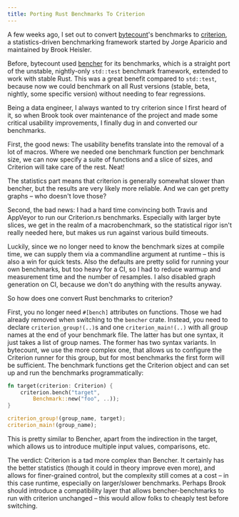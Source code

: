 ```yaml
---
title: Porting Rust Benchmarks To Criterion
---
```


A few weeks ago, I set out to convert [bytecount](https://github.com/llogiq/bytecount)'s benchmarks
to [criterion](https://docs.rs/criterion), a statistics-driven benchmarking framework started by
Jorge Aparicio and maintained by Brook Heisler.

Before, bytecount used [bencher](https://docs.rs/bencher) for its benchmarks, which is a straight
port of the unstable, nightly-only `std::test` benchmark framework, extended to work with stable
Rust. This was a great benefit compared to `std::test`, because now we could benchmark on all Rust
versions (stable, beta, nightly, some specific version) without needing to fear regressions.

Being a data engineer, I always wanted to try criterion since I first heard of it, so when Brook
took over maintenance of the project and made some critical usability improvements, I finally dug
in and converted our benchmarks.

First, the good news: The usability benefits translate into the removal of a lot of macros. Where
we needed one benchmark function per benchmark size, we can now specify a suite of functions and
a slice of sizes, and Criterion will take care of the rest. Neat!

The statistics part means that criterion is generally somewhat slower than bencher, but the results
are very likely more reliable. And we can get pretty graphs – who doesn't love those?

Second, the bad news: I had a hard time convincing both Travis and AppVeyor to run our Criterion.rs
benchmarks. Especially with larger byte slices, we get in the realm of a macrobenchmark, so the
statistical rigor isn't really needed here, but makes us run against various build timeouts.

Luckily, since we no longer need to know the benchmark sizes at compile time, we can supply them
via a commandline argument at runtime – this is also a win for quick tests. Also the defaults are
pretty solid for running your own benchmarks, but too heavy for a CI, so I had to reduce warmup and
measurement time and the number of resamples. I also disabled graph generation on CI, because we
don't do anything with the results anyway.

So how does one convert Rust benchmarks to criterion?

First, you no longer need `#[bench]` attributes on functions. Those we had already removed when
switching to the `bencher` crate. Instead, you need to declare `criterion_group!(..)`s and one
`criterion_main!(..)` with all group names at the end of your benchmark file. The latter has but
one syntax, it just takes a list of group names. The former has two syntax variants. In bytecount,
we use the more complex one, that allows us to configure the Criterion runner for this group, but
for most benchmarks the first form will be sufficient. The benchmark functions get the Criterion
object and can set up and run the benchmarks programmatically:

```rust
fn target(criterion: Criterion) {
    criterion.bench("target",
        Benchmark::new("foo", ..));
}

criterion_group!(group_name, target);
criterion_main!(group_name);
```

This is pretty similar to Bencher, apart from the indirection in the target, which allows us to
introduce multiple input values, comparisons, etc.

The verdict: Criterion is a tad more complex than Bencher. It certainly has the better statistics
(though it could in theory improve even more), and allows for finer-grained control, but the
complexity still comes at a cost – in this case runtime, especially on larger/slower benchmarks.
Perhaps Brook should introduce a compatibility layer that allows bencher-benchmarks to run with
criterion unchanged – this would allow folks to cheaply test before switching.
